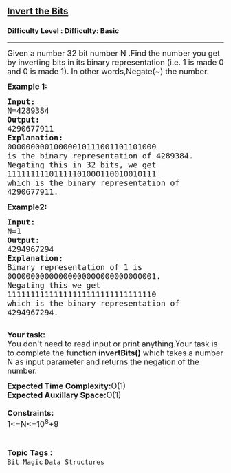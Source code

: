 <h2><a href="https://www.geeksforgeeks.org/problems/invert-the-bits2942/1?page=1&difficulty=Basic&status=unsolved,attempted&sortBy=accuracy">Invert the Bits</a></h2><h3>Difficulty Level : Difficulty: Basic</h3><hr><div class="problems_problem_content__Xm_eO"><p><span style="font-size:18px">Given a number 32 bit number N&nbsp;.Find&nbsp;the number you get by inverting bits in its binary representation (i.e. 1 is made 0 and 0 is made 1). In other words,Negate(~) the number.</span></p>

<p><span style="font-size:18px"><strong>Example 1:</strong></span></p>

<pre><span style="font-size:18px"><strong>Input:</strong>
N=4289384
<strong>Output:</strong>
4290677911
<strong>Explanation:</strong>
00000000010000010111001101101000
is the binary representation of 4289384.
Negating this in 32 bits, we get
11111111101111101000110010010111
which is the binary representation of
4290677911.</span></pre>

<p><span style="font-size:18px"><strong>Example2:</strong></span></p>

<pre><span style="font-size:18px"><strong>Input:</strong>
N=1
<strong>Output:</strong>
4294967294
<strong>Explanation:</strong>
Binary representation of 1 is
00000000000000000000000000000001.
Negating this we get
11111111111111111111111111111110
which is the binary representation of
4294967294.</span></pre>

<p><br>
<span style="font-size:18px"><strong>Your task:</strong><br>
You don't need to read input or print anything.Your task is to complete the function <strong>invertBits()</strong> which takes a number N as input parameter and returns the negation of the number.</span></p>

<p><span style="font-size:18px"><strong>Expected Time Complexity:</strong>O(1)<br>
<strong>Expected Auxillary Space:</strong>O(1)<br>
<br>
<strong>Constraints:</strong><br>
1&lt;=N&lt;=10<sup>8</sup>+9</span></p>
</div><br><p><span style=font-size:18px><strong>Topic Tags : </strong><br><code>Bit Magic</code>&nbsp;<code>Data Structures</code>&nbsp;
